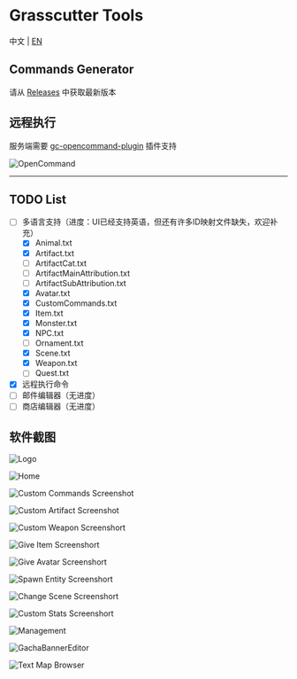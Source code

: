 # Grasscutter Tools

中文 | [EN](README_en-US.md)

## Commands Generator

请从 [Releases](https://github.com/jie65535/GrasscutterCommandGenerator/releases) 中获取最新版本

## 远程执行

服务端需要 [gc-opencommand-plugin](https://github.com/jie65535/gc-opencommand-plugin) 插件支持

![OpenCommand](Doc/Screenshots/OpenCommand.gif)

---

## TODO List
  - [ ] 多语言支持（进度：UI已经支持英语，但还有许多ID映射文件缺失，欢迎补充）
    - [x] Animal.txt
    - [x] Artifact.txt
    - [ ] ArtifactCat.txt
    - [ ] ArtifactMainAttribution.txt
    - [ ] ArtifactSubAttribution.txt
    - [x] Avatar.txt
    - [x] CustomCommands.txt
    - [x] Item.txt
    - [x] Monster.txt
    - [x] NPC.txt
    - [ ] Ornament.txt
    - [x] Scene.txt
    - [x] Weapon.txt
    - [ ] Quest.txt
  - [x] 远程执行命令
  - [ ] 邮件编辑器（无进度）
  - [ ] 商店编辑器（无进度）

## 软件截图

![Logo](Doc/Screenshots/GrasscutterLogo.png)

![Home](Doc/Screenshots/0-Home.png)

![Custom Commands Screenshot](Doc/Screenshots/1-CustomCommands.png)

![Custom Artifact Screenshot](Doc/Screenshots/2-CustomArtifact.png)

![Custom Weapon Screenshort](Doc/Screenshots/3-CustomWeapon.png)

![Give Item Screenshort](Doc/Screenshots/4-GiveItem.png)

![Give Avatar Screenshort](Doc/Screenshots/5-GiveAvatar.png)

![Spawn Entity Screenshort](Doc/Screenshots/6-SpawnEntity.png)

![Change Scene Screenshort](Doc/Screenshots/7-ChangeScene.png)

![Custom Stats Screenshort](Doc/Screenshots/8-CustomStats.png)

![Management](Doc/Screenshots/9-Manage.png)

![GachaBannerEditor](Doc/Screenshots/10-GachaBannerEditor.png)

![Text Map Browser](Doc/Screenshots/11-TextMapBrowser.png)
